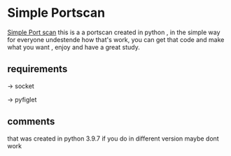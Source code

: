 # Simple Portscan


[Simple Port scan](https://github.com/Brandaoo/SimplePortscan/) this is a a portscan created in python , in the simple way for everyone undestende how that's work,
you can get that code and make what you want , enjoy and have a great study.





## requirements

-> socket

-> pyfiglet



## comments

that was created in python 3.9.7 if you do in different version maybe dont work



